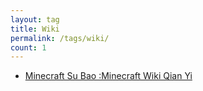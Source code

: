 ```yaml
---
layout: tag
title: Wiki
permalink: /tags/wiki/
count: 1
---
```


- [Minecraft Su Bao :Minecraft Wiki Qian Yi ](//blog.gteh.top/minecraft_5/)
